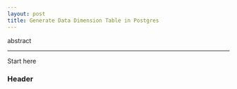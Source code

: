 ```yaml
---
layout: post
title: Generate Data Dimension Table in Postgres
---
```


abstract

-----

Start here


### Header

